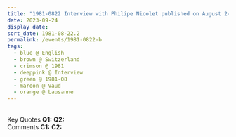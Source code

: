 ```yaml
---
title: "1981-0822 Interview with Philipe Nicolet published on August 24 in 24 Heures (24 Hours) in the article Mātājī a Lausanne: INCROYABLE MAIS CRU Je suis le Saint-Esprit (Mātājī in Lausanne: UNBELIEVABLE BUT BLUNT I am the Holy Spirit), Apartment, Lausanne, Vaud, Switzerland (other date 0823)"
date: 2023-09-24
display_date: 
sort_date: 1981-08-22.2
permalink: /events/1981-0822-b
tags:
  - blue @ English
  - brown @ Switzerland
  - crimson @ 1981
  - deeppink @ Interview
  - green @ 1981-08
  - maroon @ Vaud
  - orange @ Lausanne
---
```


<br>

<wave-list>
  <list-title color="DarkSeaGreen" width="55">Key Quotes</list-title>
  <list-item color="BlanchedAlmond" width="280"><b>Q1:</b> <i></i></list-item>
  <list-item color="Lavender" width="280"><b>Q2:</b> <i></i></list-item>
</wave-list>

<br>

<wave-list>
  <list-title color="DarkSeaGreen" width="55">Comments</list-title>
  <list-item color="BlanchedAlmond" width="280"><b>C1:</b> <i></i></list-item>
  <list-item color="Lavender" width="280"><b>C2:</b> <i></i></list-item>
</wave-list>